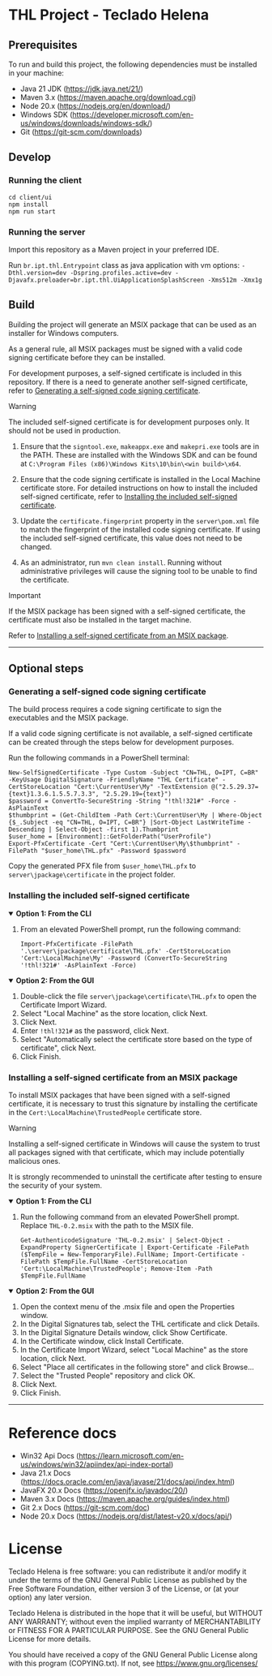 # THL Project - Teclado Helena

## Prerequisites
To run and build this project, the following dependencies must be installed in your machine:
* Java 21 JDK (https://jdk.java.net/21/)
* Maven 3.x (https://maven.apache.org/download.cgi)
* Node 20.x (https://nodejs.org/en/download/)
* Windows SDK (https://developer.microsoft.com/en-us/windows/downloads/windows-sdk/)
* Git (https://git-scm.com/downloads)

## Develop
### Running the client
```
cd client/ui
npm install
npm run start
```

### Running the server
Import this repository as a Maven project in your preferred IDE.

Run ```br.ipt.thl.Entrypoint``` class as java application with vm
options: ```-Dthl.version=dev -Dspring.profiles.active=dev -Djavafx.preloader=br.ipt.thl.UiApplicationSplashScreen -Xms512m -Xmx1g```

## Build
Building the project will generate an MSIX package that can be used as an installer for Windows computers.

As a general rule, all MSIX packages must be signed with a valid code signing certificate before they can be installed.

For development purposes, a self-signed certificate is included in this repository.
If there is a need to generate another self-signed certificate, refer to [Generating a self-signed code signing certificate](#Generating-a-self-signed-code-signing-certificate).

> [!WARNING]
> The included self-signed certificate is for development purposes only. It should not be used in production.

1. Ensure that the `signtool.exe`, `makeappx.exe` and `makepri.exe` tools are in the PATH.
These are installed with the Windows SDK and can be found at `C:\Program Files (x86)\Windows Kits\10\bin\<win build>\x64`.

2. Ensure that the code signing certificate is installed in the Local Machine certificate store.
For detailed instructions on how to install the included self-signed certificate, refer to [Installing the included self-signed certificate](#Installing-the-included-self-signed-certificate). 

3. Update the `certificate.fingerprint` property in the `server\pom.xml` file to match the fingerprint of the installed code signing certificate.
If using the included self-signed certificate, this value does not need to be changed.

4. As an administrator, run ```mvn clean install```. Running without administrative privileges will cause the signing tool to be unable to find the certificate.

> [!IMPORTANT]
> If the MSIX package has been signed with a self-signed certificate, the certificate must also be installed in the target machine.
>
> Refer to [Installing a self-signed certificate from an MSIX package](#Installing-a-self-signed-certificate-from-an-MSIX-package).

***

## Optional steps

### Generating a self-signed code signing certificate

The build process requires a code signing certificate to sign the executables and the MSIX package.

If a valid code signing certificate is not available, a self-signed certificate can be created through the steps below for development purposes.

Run the following commands in a PowerShell terminal:

```
New-SelfSignedCertificate -Type Custom -Subject "CN=THL, O=IPT, C=BR" -KeyUsage DigitalSignature -FriendlyName "THL Certificate" -CertStoreLocation "Cert:\CurrentUser\My" -TextExtension @("2.5.29.37={text}1.3.6.1.5.5.7.3.3", "2.5.29.19={text}")
$password = ConvertTo-SecureString -String "!thl!321#" -Force -AsPlainText
$thumbprint = (Get-ChildItem -Path Cert:\CurrentUser\My | Where-Object {$_.Subject -eq "CN=THL, O=IPT, C=BR"} |Sort-Object LastWriteTime -Descending | Select-Object -first 1).Thumbprint
$user_home = [Environment]::GetFolderPath("UserProfile")
Export-PfxCertificate -Cert "Cert:\CurrentUser\My\$thumbprint" -FilePath "$user_home\THL.pfx" -Password $password
```

Copy the generated PFX file from `$user_home\THL.pfx` to `server\jpackage\certificate` in the project folder.

### Installing the included self-signed certificate

<details open>
<summary><b>Option 1: From the CLI</b></summary>

1. From an elevated PowerShell prompt, run the following command:
   ```
   Import-PfxCertificate -FilePath '.\server\jpackage\certificate\THL.pfx' -CertStoreLocation 'Cert:\LocalMachine\My' -Password (ConvertTo-SecureString '!thl!321#' -AsPlainText -Force)
   ```
</details>

<details open>
<summary><b>Option 2: From the GUI</b></summary>

1. Double-click the file `server\jpackage\certificate\THL.pfx` to open the Certificate Import Wizard.
2. Select "Local Machine" as the store location, click Next.
3. Click Next.
4. Enter `!thl!321#` as the password, click Next.
5. Select "Automatically select the certificate store based on the type of certificate", click Next.
6. Click Finish.

</details>

### Installing a self-signed certificate from an MSIX package

To install MSIX packages that have been signed with a self-signed certificate, it is necessary to trust this signature by installing the certificate in the ```Cert:\LocalMachine\TrustedPeople``` certificate store.

> [!WARNING]
> Installing a self-signed certificate in Windows will cause the system to trust all packages signed with that certificate, which may include potentially malicious ones.
> 
> It is strongly recommended to uninstall the certificate after testing to ensure the security of your system.

<details open>
<summary><b>Option 1: From the CLI</b></summary>

1. Run the following command from an elevated PowerShell prompt. Replace ```THL-0.2.msix``` with the path to the MSIX file.
   ```
   Get-AuthenticodeSignature 'THL-0.2.msix' | Select-Object -ExpandProperty SignerCertificate | Export-Certificate -FilePath ($TempFile = New-TemporaryFile).FullName; Import-Certificate -FilePath $TempFile.FullName -CertStoreLocation 'Cert:\LocalMachine\TrustedPeople'; Remove-Item -Path $TempFile.FullName
   ```
</details>

<details open>
<summary><b>Option 2: From the GUI</b></summary>

1. Open the context menu of the .msix file and open the Properties window.
2. In the Digital Signatures tab, select the THL certificate and click Details.
3. In the Digital Signature Details window, click Show Certificate.
4. In the Certificate window, click Install Certificate.
5. In the Certificate Import Wizard, select "Local Machine" as the store location, click Next.
6. Select "Place all certificates in the following store" and click Browse...
7. Select the "Trusted People" repository and click OK.
8. Click Next.
9. Click Finish.

</details>

***

# Reference docs

* Win32 Api Docs      (https://learn.microsoft.com/en-us/windows/win32/apiindex/api-index-portal)
* Java 21.x Docs      (https://docs.oracle.com/en/java/javase/21/docs/api/index.html)
* JavaFX 20.x Docs    (https://openjfx.io/javadoc/20/)
* Maven 3.x Docs      (https://maven.apache.org/guides/index.html)
* Git 2.x Docs        (https://git-scm.com/doc)
* Node 20.x Docs      (https://nodejs.org/dist/latest-v20.x/docs/api/)

# License

Teclado Helena is free software: you can redistribute it and/or modify
it under the terms of the GNU General Public License as published by
the Free Software Foundation, either version 3 of the License, or
(at your option) any later version.

Teclado Helena is distributed in the hope that it will be useful,
but WITHOUT ANY WARRANTY; without even the implied warranty of
MERCHANTABILITY or FITNESS FOR A PARTICULAR PURPOSE.  See the
GNU General Public License for more details.

You should have received a copy of the GNU General Public License 
along with this program (COPYING.txt).  If not, see <https://www.gnu.org/licenses/>